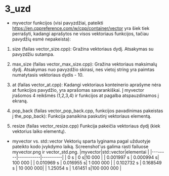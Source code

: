 # 3_uzd

- myvector funkcijos (visi pavyzdžiai, pateikti https://en.cppreference.com/w/cpp/container/vector yra šiek tiek perrašyti, kadangi aprašytos ne visos vektoriaus funkcijos, tačiau pavydžių esmė nepakeista):
1. size (failas vector_size.cpp):
Gražina vektoriaus dydį. Atsakymas su pavyzdžiu sutampa.

2. max_size (failas vector_max_size.cpp):
Gražina vektoriaus maksimalų dydį. Atsakymas nuo pavyzdžio skirasi, nes vietoj string yra paimtas numatytasis vektoriaus dydis - 10.

3. at (failas vector_at.cpp):
Kadangi vektoriaus konteinerio aprašyme nėra at funkcijos pavydžio, yra aprašomas savarankiškai. Į myvector įrašomos 4 reikšmės (1,2,3,4) ir funkcijos at pagalba atspauzdinamos į ekraną.

4. pop_back (failas vector_pop_back.cpp, funkcijos pavadinimas pakeistas į the_pop_back):
Funkcija panaikina paskutinį vektoriaus elementą.

5. resize (failas vector_resize.cpp)
Funkcija pakeičia vektoriaus dydį (kiek vektorius laiko elementų).

- myvector vs. std::vector
Vektorių sparta lyginama pagal užduotyje pateikto kodo įvykdymo laiką.
Screenshot'us galima rasti failuose myvector.png ir vector_std.png.
  |myvector|std::vector|elementai |
  |--------|-----------|----------|
  |   0 s        |   0 s|10 000     |
  |   0.001997 s |   0.000994 s| 100 000   |
  |   0.010969 s |   0.016955 s| 1 000 000  |
  |   0.102732 s | 0.168549 s | 10 000 000|
  |   1.25054  s | 1.61451 s|100 000 000 |
